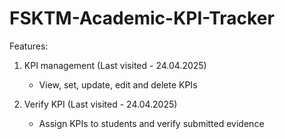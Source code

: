 # FSKTM-Academic-KPI-Tracker

Features:
1. KPI management (Last visited - 24.04.2025) 
    - View, set, update, edit and delete KPIs

2. Verify KPI (Last visited - 24.04.2025) 
    - Assign KPIs to students and verify submitted evidence

